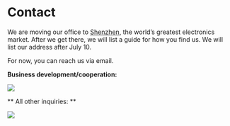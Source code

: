 
# Contact 
We are moving our office to [Shenzhen](http://en.wikipedia.org/wiki/Shenzhen),  the world’s greatest electronics market.
After we get there, we will list a guide for how you find us. We will list our address after July 10.

For now, you can reach us via email.

**Business development/cooperation:**

![](/Doc/Tutorial/images/dillonemail.png)

** All other inquiries: **

![](/Doc/Tutorial/images/suport_email.png)
